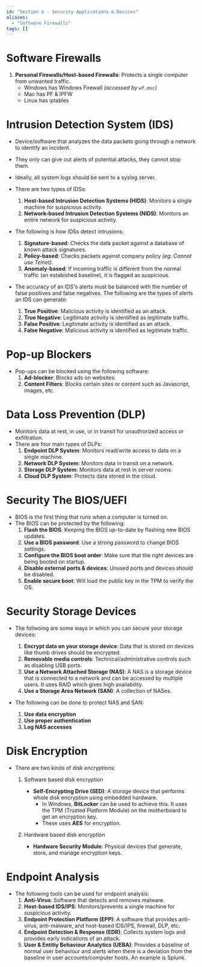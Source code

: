 ```yaml
---
id: "Section 4 - Security Applications & Devices"
aliases:
  - "Software Firewalls"
tags: []
---
```


# Software Firewalls
1. **Personal Firewalls/Host-based Firewalls**: Protects a single computer from unwanted traffic.
    + Windows has Windows Firewall *(accessed by `wf.msc`)*
    + Mac has PF & IPFW
    + Linux has iptables

# Intrusion Detection System (IDS)
+ Device/software that analyzes the data packets going through a network to identify an incident.
+ They only can give out alerts of potential attacks, they cannot stop them.
+ Ideally, all system logs should be sent to a syslog server.
+ There are two types of IDSs:
    1. **Host-based Intrusion Detection Systems (HIDS)**: Monitors a single machine for suspicious activity.
    2. **Network-based Intrusion Detection Systems (NIDS)**: Monitors an entire network for suspicious activity.

+ The following is how IDSs detect intrusions:
    1. **Signature-based**: Checks the data packet against a database of known attack signatures.
    2. **Policy-based**: Checks packets against company policy *(eg: Cannot use Telnet)*.
    3. **Anomaly-based**: If incoming traffic is different from the normal traffic (an estabished baseline), it is flagged as suspicious.

+ The accuracy of an IDS's alerts must be balanced with the number of false positives and false negatives. The following are the types of alerts an IDS can generate:
    1. **True Positive**: Malicious activity is identified as an attack.
    2. **True Negative**: Legitimate activity is identified as legitimate traffic.
    3. **False Positive**: Legitimate activity is identified as an attack.
    4. **False Negative**: Malicious activity is identified as legitimate traffic.

# Pop-up Blockers
+ Pop-ups can be blocked using the following software:
    1. **Ad-blocker**: Blocks ads on websites.
    2. **Content Filters**: Blocks certain sites or content such as Javascript, images, etc.

# Data Loss Prevention (DLP)
+ Monitors data at rest, in use, or in transit for unauthorized access or exfiltration.
+ There are four main types of DLPs:
    1. **Endpoint DLP System**: Monitors read/write access to data on a single machine.
    2. **Network DLP System**: Monitors data in transit on a network.
    3. **Storage DLP System**: Monitors data at rest in server rooms.
    4. **Cloud DLP System**: Protects data stored in the cloud.

# Security The BIOS/UEFI
+ BIOS is the first thing that runs when a computer is turned on.
+ The BIOS can be protected by the following:
    1. **Flash the BIOS**: Keeping the BIOS up-to-date by flashing new BIOS updates.
    2. **Use a BIOS password**: Use a strong password to change BIOS settings.
    3. **Configure the BIOS boot order**: Make sure that the right devices are being booted on startup.
    4. **Disable external ports & devices**: Unused ports and devices should be disabled.
    5. **Enable secure boot**: Will load the public key in the TPM to verify the OS.

# Security Storage Devices
+ The follwoing are some ways in which you can secure your storage devices:
    1. **Encrypt data on your storage device**: Data that is stored on devices like thumb drives should be encrypted.
    2. **Removable media controls**: Technical/administrative controls such as disabling USB ports.
    3. **Use a Network Attached Storage (NAS)**: A NAS is a storage device that is connected to a network and can be accessed by multiple users. It uses RAID which gives high availability.
    4. **Use a Storage Area Network (SAN)**: A collection of NASes.

+ The following can be done to protect NAS and SAN:
    1. **Use data encryption**
    2. **Use proper authentication**
    3. **Log NAS accesses**

# Disk Encryption
+ There are two kinds of disk encryptions:
    1. Software based disk encryption
        + **Self-Encrypting Drive (SED)**: A storage device that performs whole disk encryption using embedded hardware.
            + In Windows, **BitLocker** can be used to achieve this. It uses the TPM (Trusted Platform Module) on the motherboard to get an encryption key.
            + These uses **AES** for encryption.
    
    2. Hardware based disk encryption
        + **Hardware Security Module**: Physical devices that generate, store, and manage encryption keys.

# Endpoint Analysis
+ The following tools can be used for endpoint analysis:
    1. **Anti-Virus**: Software that detects and removes malware.
    2. **Host-based IDS/IPS**: Monitors/prevents a single machine for suspicious activity.
    3. **Endpoint Protection Platform (EPP)**: A software that provides anti-virus, anti-malware, and host-based IDS/IPS, firewall, DLP, etc.
    4. **Endpoint Detection & Response (EDR)**: Collects system logs and provides early indications of an attack.
    5. **User & Entitiy Behaviour Analytics (UEBA)**: Provides a baseline of normal user behaviour and alerts when there is a deviation from the baseline in user accounts/computer hosts. An example is Splunk.

